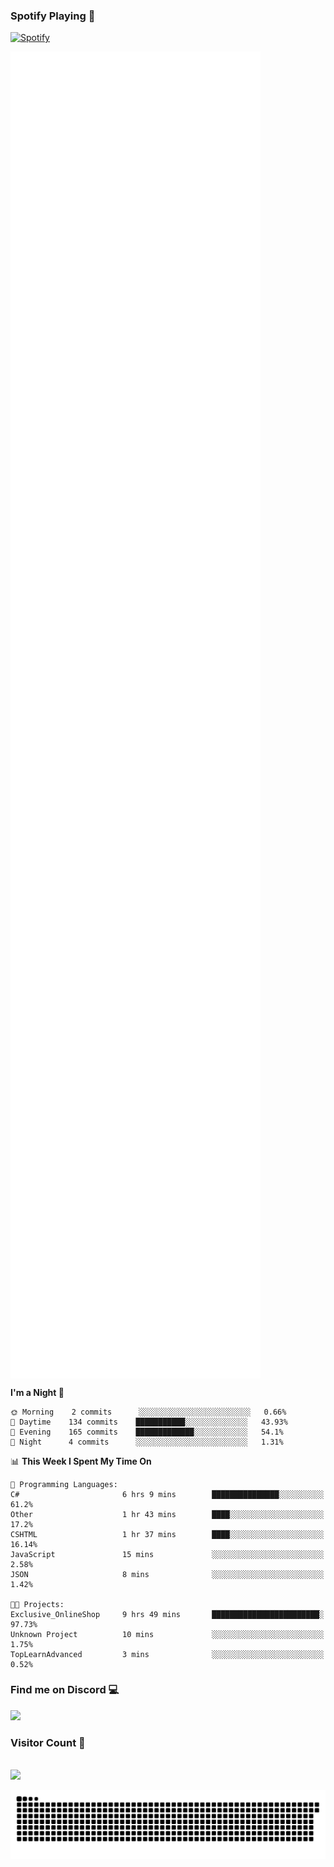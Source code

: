 ### Spotify Playing 🎵
[![Spotify](https://spotify-livestats-callme-milad.vercel.app/api/spotify)](https://open.spotify.com/user/314mrt6dxn5cqoxklh3thbwlr6by)

<img align="center" src="/github-metrics.svg" alt="Metrics" width="400">

<!--START_SECTION:waka-->
**I'm a Night 🦉** 

```text
🌞 Morning    2 commits      ░░░░░░░░░░░░░░░░░░░░░░░░░   0.66% 
🌆 Daytime    134 commits    ███████████░░░░░░░░░░░░░░   43.93% 
🌃 Evening    165 commits    █████████████░░░░░░░░░░░░   54.1% 
🌙 Night      4 commits      ░░░░░░░░░░░░░░░░░░░░░░░░░   1.31%

```


📊 **This Week I Spent My Time On** 

```text
💬 Programming Languages: 
C#                       6 hrs 9 mins        ███████████████░░░░░░░░░░   61.2% 
Other                    1 hr 43 mins        ████░░░░░░░░░░░░░░░░░░░░░   17.2% 
CSHTML                   1 hr 37 mins        ████░░░░░░░░░░░░░░░░░░░░░   16.14% 
JavaScript               15 mins             ░░░░░░░░░░░░░░░░░░░░░░░░░   2.58% 
JSON                     8 mins              ░░░░░░░░░░░░░░░░░░░░░░░░░   1.42%

🐱‍💻 Projects: 
Exclusive_OnlineShop     9 hrs 49 mins       ████████████████████████░   97.73% 
Unknown Project          10 mins             ░░░░░░░░░░░░░░░░░░░░░░░░░   1.75% 
TopLearnAdvanced         3 mins              ░░░░░░░░░░░░░░░░░░░░░░░░░   0.52%

```


<!--END_SECTION:waka-->

### Find me on Discord 💻
<a href="https://discord.gg/pQVcABAxAy" rel="nofollow"> 
  <img src="https://discord.c99.nl/widget/theme-2/977957889358573609.png" data-canonical-src="https://discord.c99.nl/widget/theme-2/977957889358573609.png" style="max-width: 100%;"></a>

### Visitor Count 🔢
<p align="left"> 
  <br>
  <img src="https://profile-counter.glitch.me/callme-devil/count.svg" />
</p>

<img src="https://github.com/callme-devil/callme-devil/blob/output/github-contribution-grid-snake.svg" alt="snake" style="max-width: 100%;">
